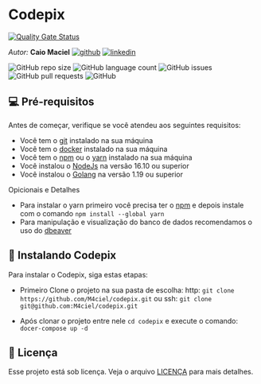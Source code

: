# Codepix

[![Quality Gate Status](https://sonarcloud.io/api/project_badges/measure?project=M4ciel_codepix&metric=alert_status)](https://sonarcloud.io/summary/new_code?id=M4ciel_codepix)

*Autor:*  **Caio Maciel**
[![github](https://img.shields.io/badge/GitHub-100000?style=for-the-badge&logo=github&logoColor=white)](https://github.com/M4ciel) [![linkedin](https://img.shields.io/badge/LinkedIn-0077B5?style=for-the-badge&logo=linkedin&logoColor=white)](https://www.linkedin.com/in/caio-maciel/)

![GitHub repo size](https://img.shields.io/github/repo-size/M4ciel/codepix?style=for-the-badge)
![GitHub language count](https://img.shields.io/github/languages/count/M4ciel/codepix?style=for-the-badge)
![GitHub issues](https://img.shields.io/github/issues/M4ciel/codepix?style=for-the-badge)
![GitHub pull requests](https://img.shields.io/github/issues-pr/M4ciel/codepix?style=for-the-badge)
![GitHub](https://img.shields.io/github/license/M4ciel/codepix?style=for-the-badge)


## 💻 Pré-requisitos

Antes de começar, verifique se você atendeu aos seguintes requisitos:

- Você tem o [git](https://git-scm.com) instalado na sua máquina
- Você tem o [docker](https://www.docker.com) instalado na sua máquina
- Você tem o [npm](https://www.npmjs.com) ou o [yarn](https://yarnpkg.com) instalado na sua máquina
- Você instalou o [NodeJs](https://nodejs.org/en) na versão 16.10 ou superior
- Você instalou o [Golang](https://go.dev) na versão 1.19 ou superior

Opicionais e Detalhes

- Para instalar o yarn primeiro você precisa ter o [npm](https://www.npmjs.com) e depois instale com o comando `npm install --global yarn`
- Para manipulação e visualização do banco de dados recomendamos o uso do [dbeaver](https://dbeaver.io/download/)

## 🚀 Instalando Codepix

Para instalar o Codepix, siga estas etapas:

- Primeiro Clone o projeto na sua pasta de escolha:
 http: `git clone https://github.com/M4ciel/codepix.git`
 ou
 ssh: `git clone git@github.com:M4ciel/codepix.git`

- Após clonar o projeto entre nele `cd codepix` e execute o comando:
 `docer-compose up -d`

## 📝 Licença

Esse projeto está sob licença. Veja o arquivo [LICENÇA](LICENSE.md) para mais detalhes.